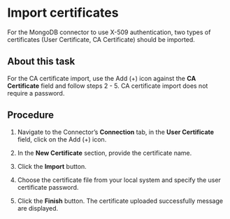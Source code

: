 # Import certificates

<head>
  <meta name="guidename" content="Integration"/>
  <meta name="context" content="GUID-c396ea74-2d98-4b5e-b920-47147260e2e5"/>
</head>


For the MongoDB connector to use X-509 authentication, two types of certificates \(User Certificate, CA Certificate\) should be imported.

## About this task

For the CA certificate import, use the Add \(+\) icon against the **CA Certificate** field and follow steps 2 - 5. CA certificate import does not require a password.

## Procedure

1.  Navigate to the Connector’s **Connection** tab, in the **User Certificate** field, click on the Add \(+\) icon.

2.  In the **New Certificate** section, provide the certificate name.

3.  Click the **Import** button.

4.  Choose the certificate file from your local system and specify the user certificate password.

5.  Click the **Finish** button. The certificate uploaded successfully message are displayed.